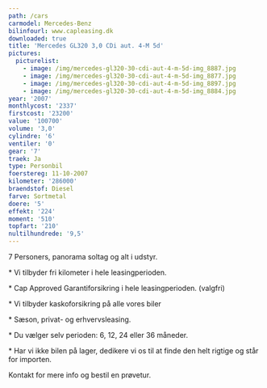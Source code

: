 ```yaml
---
path: /cars
carmodel: Mercedes-Benz
bilinfourl: www.capleasing.dk
downloaded: true
title: 'Mercedes GL320 3,0 CDi aut. 4-M 5d'
pictures:
  picturelist:
    - image: /img/mercedes-gl320-30-cdi-aut-4-m-5d-img_8887.jpg
    - image: /img/mercedes-gl320-30-cdi-aut-4-m-5d-img_8877.jpg
    - image: /img/mercedes-gl320-30-cdi-aut-4-m-5d-img_8897.jpg
    - image: /img/mercedes-gl320-30-cdi-aut-4-m-5d-img_8884.jpg
year: '2007'
monthlycost: '2337'
firstcost: '23200'
value: '100700'
volume: '3,0'
cylindre: '6'
ventiler: '0'
gear: '7'
traek: Ja
type: Personbil
foerstereg: 11-10-2007
kilometer: '286000'
braendstof: Diesel
farve: Sortmetal
doere: '5'
effekt: '224'
moment: '510'
topfart: '210'
nultilhundrede: '9,5'
---
```


7 Personers, panorama soltag og alt i udstyr.

\* Vi tilbyder fri kilometer i hele leasingperioden.

\* Cap Approved Garantiforsikring i hele leasingperioden. (valgfri)

\* Vi tilbyder kaskoforsikring på alle vores biler

\* Sæson, privat- og erhvervsleasing.

\* Du vælger selv perioden: 6, 12, 24 eller 36 måneder.

\* Har vi ikke bilen på lager, dedikere vi os til at finde den helt rigtige og står for importen.

Kontakt for mere info og bestil en prøvetur.
